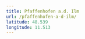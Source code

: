 ```yaml
---
title: Pfaffenhofen a.d. Ilm
url: /pfaffenhofen-a-d-ilm/
latitude: 48.539
longitude: 11.513
---
```

